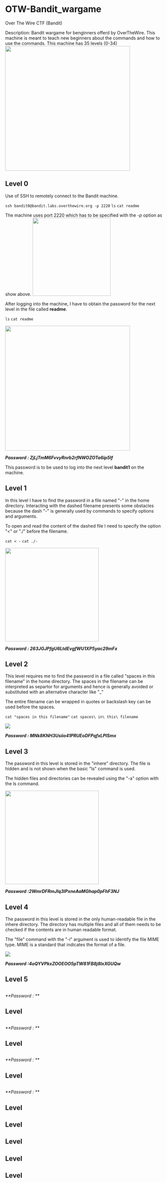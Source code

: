 # OTW-Bandit_wargame
Over The Wire CTF (Bandit)

Description: Bandit wargame for benginners offerd by OverTheWire. This machine is meant to teach new beginners about the commands and how to use the commands. This machine has 35 levels (0-34)
<img src = "https://github.com/user-attachments/assets/7ecc2def-4b9d-42f0-8656-ad3bfc802a01" width = "400">


## Level 0
Use of SSH to remotely connect to the Bandit machine.

```ssh bandit0@bandit.labs.overthewire.org -p 2220```
```ls```
```cat readme```

The machine uses port 2220 which has to be specified with the _-p_ option as show above. 
<img src = "https://github.com/user-attachments/assets/ecd51139-c2ce-416c-8e9f-87c984643887" width = "250">

After logging into the machine, I have to obtain the password for the next level in the file called **readme**.

```ls```
```cat readme```

<img src = "https://github.com/user-attachments/assets/74fb23ae-e587-4f7a-8703-e5918078ff17" width = "400">

_**Password : ZjLjTmM6FvvyRnrb2rfNWOZOTa6ip5If**_

This password is to be used to log into the next level **bandit1** on the machine.

## Level 1

In this level I have to find the password in a file named "-" in the home directory. Interacting with the dashed filename presents some obstacles because the dash "-" is generally used by commands to specify options and arguments. 

To open and read the content of the dashed file I need to specify the option "<" or "./" before the filename. 

```cat < -``` 
```cat ./-```

<img src = "https://github.com/user-attachments/assets/3d38f8fa-cc19-49ce-b1bd-32c68c4f9e02" width = "300">

_**Password : 263JGJPfgU6LtdEvgfWU1XP5yac29mFx**_

## Level 2

This level requires me to find the password in a file called "spaces in this filename" in the home directory. The spaces in the filename can be interpreted as separtor for arguments and hence is generally avoided or substituted with an alternative character like "_"

The entire filename can be wrapped in quotes or backslash key can be used before the spaces. 

```cat "spaces in this filename"``` 
```cat spaces\ in\ this\ filename```

<img src = "https://github.com/user-attachments/assets/b828c880-ba83-43f1-a2d3-21165731e050" widht = "300">

_**Password : MNk8KNH3Usiio41PRUEoDFPqfxLPlSmx**_

## Level 3 

The password in this level is stored in the "inhere" directory. The file is hidden and is not shown when the basic "ls" command is used. 

The hidden files and directories can be revealed using the "-a" option with the ls command. 

<img src = "https://github.com/user-attachments/assets/34fa015e-230f-4df0-812d-de349475d90b" width = "300">

_**Password :2WmrDFRmJIq3IPxneAaMGhap0pFhF3NJ**_

## Level 4

The password in this level is stored in the only human-readable file in the inhere directory. The directory has multiple files and all of them needs to be checked if the contents are in human readable format. 

The "file" command with the "-i" argument is used to identify the file MIME type. MIME is a standard that indicates the format of a file. 

<img src = "https://github.com/user-attachments/assets/603498ec-4287-4ea4-9193-a5d28bcfb4de" width = "">

_**Password :4oQYVPkxZOOEOO5pTW81FB8j8lxXGUQw**_


## Level 5 

<img src = "" width = "">

_**Password : **_

## Level

<img src = "" width = "">

_**Password : **_

## Level

<img src = "" width = "">

_**Password : **_

## Level

<img src = "" width = "">

_**Password : **_

## Level


## Level


## Level


## Level


## Level












